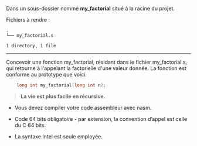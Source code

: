Dans un sous-dossier nommé **my_factorial** situé à la racine du projet.

Fichiers à rendre :

```
.
└── my_factorial.s

1 directory, 1 file
```

---
Concevoir une fonction my_factorial, résidant dans le fichier my_factorial.s, qui retourne à l'appelant la factorielle d'une valeur donnée. La fonction est conforme au prototype que voici.
```cpp
    long int my_factorial(long int n); 
```
> **La vie est plus facile en récursive.**

- Vous devez compiler votre code assembleur avec nasm.

- Code 64 bits obligatoire - par extension, la convention d’appel est celle du C 64 bits.  

- La syntaxe Intel est seule employée. 
